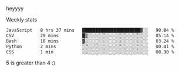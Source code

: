 heyyyy

Weekly stats
<!--START_SECTION:waka-->

```txt
JavaScript   8 hrs 37 mins   ██████████████████████▓░░   90.84 %
CSV          29 mins         █▒░░░░░░░░░░░░░░░░░░░░░░░   05.14 %
Bash         18 mins         ▓░░░░░░░░░░░░░░░░░░░░░░░░   03.24 %
Python       2 mins          ░░░░░░░░░░░░░░░░░░░░░░░░░   00.41 %
CSS          1 min           ░░░░░░░░░░░░░░░░░░░░░░░░░   00.30 %
```

<!--END_SECTION:waka-->
5 is greater than 4 :)
